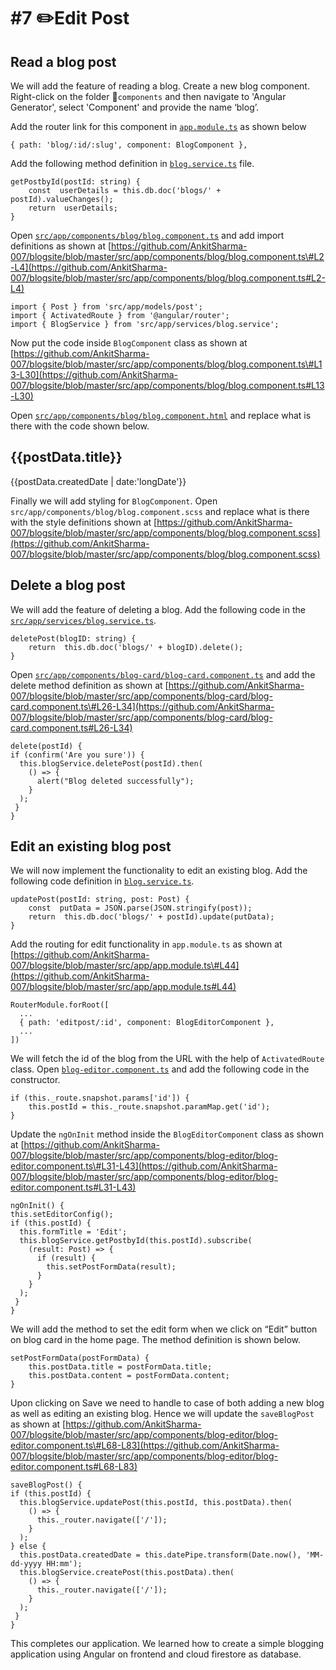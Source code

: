 # \#7 ✏️Edit Post

## Read a blog post

We will add the feature of reading a blog. Create a new blog component. Right-click on the folder 📁`components` and then navigate to 'Angular Generator', select 'Component' and provide the name ‘blog’.

Add the router link for this component in [`app.module.ts`](https://github.com/AnkitSharma-007/blogsite/blob/master/src/app/app.module.ts#L43) as shown below

```text
{ path: 'blog/:id/:slug', component: BlogComponent },
```

Add the following method definition in [`blog.service.ts`](https://github.com/AnkitSharma-007/blogsite/blob/master/src/app/services/blog.service.ts#L31) file.

```text
getPostbyId(postId: string) {
    const  userDetails = this.db.doc('blogs/' + postId).valueChanges();
    return  userDetails;
}
```

Open [`src/app/components/blog/blog.component.ts`](https://github.com/AnkitSharma-007/blogsite/blob/master/src/app/components/blog/blog.component.ts) and add import definitions as shown at [https://github.com/AnkitSharma-007/blogsite/blob/master/src/app/components/blog/blog.component.ts\#L2-L4](https://github.com/AnkitSharma-007/blogsite/blob/master/src/app/components/blog/blog.component.ts#L2-L4)

```text
import { Post } from 'src/app/models/post';
import { ActivatedRoute } from '@angular/router';
import { BlogService } from 'src/app/services/blog.service';
```

Now put the code inside `BlogComponent` class as shown at [https://github.com/AnkitSharma-007/blogsite/blob/master/src/app/components/blog/blog.component.ts\#L13-L30](https://github.com/AnkitSharma-007/blogsite/blob/master/src/app/components/blog/blog.component.ts#L13-L30)

Open [`src/app/components/blog/blog.component.html`](https://github.com/AnkitSharma-007/blogsite/blob/master/src/app/components/blog/blog.component.html) and replace what is there with the code shown below.

## {{postData.title}}

 {{postData.createdDate \| date:'longDate'}}

Finally we will add styling for `BlogComponent`. Open `src/app/components/blog/blog.component.scss` and replace what is there with the style definitions shown at [https://github.com/AnkitSharma-007/blogsite/blob/master/src/app/components/blog/blog.component.scss](https://github.com/AnkitSharma-007/blogsite/blob/master/src/app/components/blog/blog.component.scss)

## Delete a blog post

We will add the feature of deleting a blog. Add the following code in the [`src/app/services/blog.service.ts`](https://github.com/AnkitSharma-007/blogsite/blob/master/src/app/services/blog.service.ts#L41-L43).

```text
deletePost(blogID: string) {
    return  this.db.doc('blogs/' + blogID).delete();
}
```

Open [`src/app/components/blog-card/blog-card.component.ts`](https://github.com/AnkitSharma-007/blogsite/blob/master/src/app/components/blog-card/blog-card.component.ts) and add the delete method definition as shown at [https://github.com/AnkitSharma-007/blogsite/blob/master/src/app/components/blog-card/blog-card.component.ts\#L26-L34](https://github.com/AnkitSharma-007/blogsite/blob/master/src/app/components/blog-card/blog-card.component.ts#L26-L34)

```text
delete(postId) {
if (confirm('Are you sure')) {
  this.blogService.deletePost(postId).then(
    () => {
      alert("Blog deleted successfully");
    }
  );
 }
}
```

## Edit an existing blog post

We will now implement the functionality to edit an existing blog. Add the following code definition in [`blog.service.ts`](https://github.com/AnkitSharma-007/blogsite/blob/master/src/app/services/blog.service.ts#L36-L39).

```text
updatePost(postId: string, post: Post) {
    const  putData = JSON.parse(JSON.stringify(post));
    return  this.db.doc('blogs/' + postId).update(putData);
}
```

Add the routing for edit functionality in `app.module.ts` as shown at [https://github.com/AnkitSharma-007/blogsite/blob/master/src/app/app.module.ts\#L44](https://github.com/AnkitSharma-007/blogsite/blob/master/src/app/app.module.ts#L44)

```text
RouterModule.forRoot([
  ...
  { path: 'editpost/:id', component: BlogEditorComponent },
  ...
])
```

We will fetch the id of the blog from the URL with the help of `ActivatedRoute` class. Open [`blog-editor.component.ts`](https://github.com/AnkitSharma-007/blogsite/blob/master/src/app/components/blog-editor/blog-editor.component.ts#L26-L28) and add the following code in the constructor.

```text
if (this._route.snapshot.params['id']) {
    this.postId = this._route.snapshot.paramMap.get('id');
}
```

Update the `ngOnInit` method inside the `BlogEditorComponent` class as shown at [https://github.com/AnkitSharma-007/blogsite/blob/master/src/app/components/blog-editor/blog-editor.component.ts\#L31-L43](https://github.com/AnkitSharma-007/blogsite/blob/master/src/app/components/blog-editor/blog-editor.component.ts#L31-L43)

```text
ngOnInit() {
this.setEditorConfig();
if (this.postId) {
  this.formTitle = 'Edit';
  this.blogService.getPostbyId(this.postId).subscribe(
    (result: Post) => {
      if (result) {
        this.setPostFormData(result);
      }
    }
  );
 }
}
```

We will add the method to set the edit form when we click on “Edit” button on blog card in the home page. The method definition is shown below.

```text
setPostFormData(postFormData) {
    this.postData.title = postFormData.title;
    this.postData.content = postFormData.content;
}
```

Upon clicking on Save we need to handle to case of both adding a new blog as well as editing an existing blog. Hence we will update the `saveBlogPost` as shown at [https://github.com/AnkitSharma-007/blogsite/blob/master/src/app/components/blog-editor/blog-editor.component.ts\#L68-L83](https://github.com/AnkitSharma-007/blogsite/blob/master/src/app/components/blog-editor/blog-editor.component.ts#L68-L83)

```text
saveBlogPost() {
if (this.postId) {
  this.blogService.updatePost(this.postId, this.postData).then(
    () => {
      this._router.navigate(['/']);
    }
  );
} else {
  this.postData.createdDate = this.datePipe.transform(Date.now(), 'MM-dd-yyyy HH:mm');
  this.blogService.createPost(this.postData).then(
    () => {
      this._router.navigate(['/']);
    }
  );
 }
}
```

This completes our application. We learned how to create a simple blogging application using Angular on frontend and cloud firestore as database.

